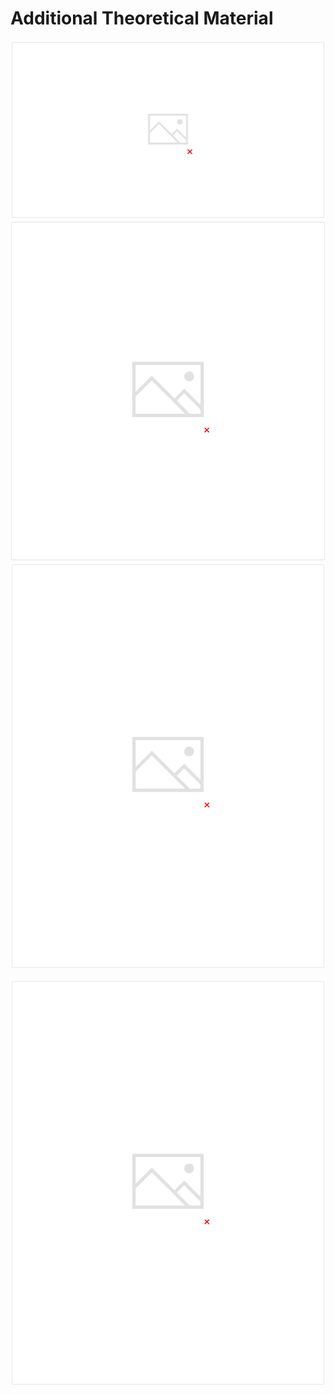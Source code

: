 # Additional Theoretical Material

![image](media/Intro-Syllabus_Additional-Theoretical-Material-1-image1.png)
![image](media/Intro-Syllabus_Additional-Theoretical-Material-1-image3.png)
![image](media/Intro-Syllabus_Additional-Theoretical-Material-1-image4.png)

![image](media/Intro-Syllabus_Additional-Theoretical-Material-1-image5.png)
